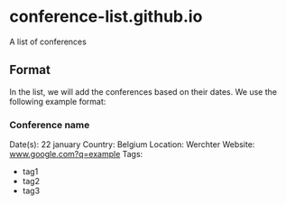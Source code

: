 # conference-list.github.io
A list of conferences

## Format

In the list, we will add the conferences based on their dates. We use the following example format:

### Conference name
Date(s): 22 january
Country: Belgium
Location: Werchter
Website: www.google.com?q=example
Tags:
  - tag1
  - tag2
  - tag3
  